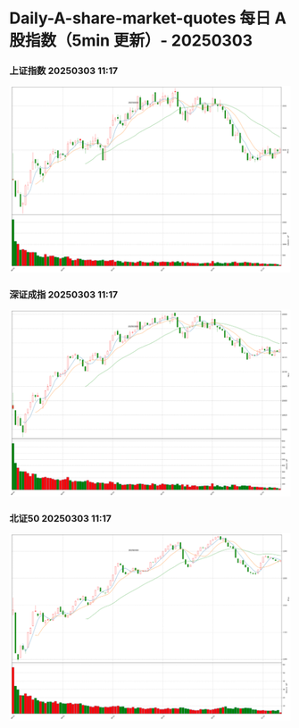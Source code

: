 
# Daily-A-share-market-quotes 每日 A 股指数（5min 更新）- 20250303

### 上证指数 20250303 11:17
![](./fig/2025/3/20250303-sh000001.png)

### 深证成指 20250303 11:17
![](./fig/2025/3/20250303-sz399001.png)

### 北证50 20250303 11:17
![](./fig/2025/3/20250303-bj899050.png)

